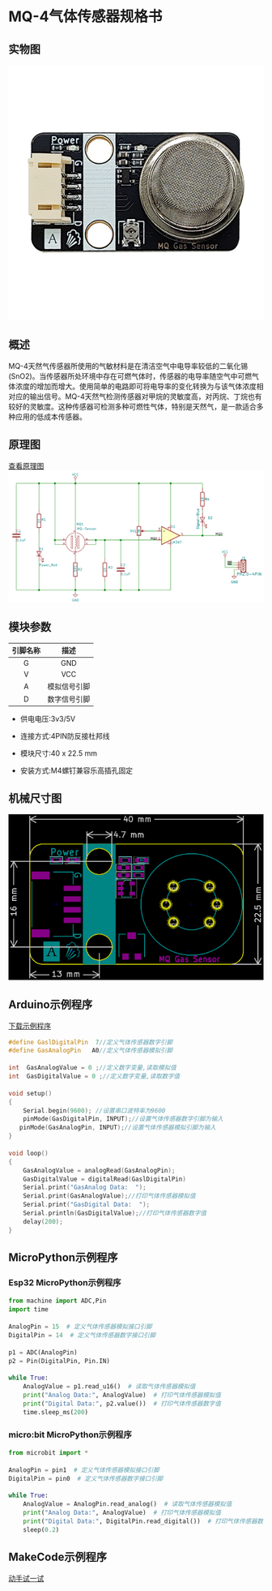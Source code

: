 # MQ-4气体传感器规格书

## 实物图

![实物图](picture/mq_gas_sensor.png)

## 概述

MQ-4天然气传感器所使用的气敏材料是在清洁空气中电导率较低的二氧化锡(SnO2)。当传感器所处环境中存在可燃气体时，传感器的电导率随空气中可燃气体浓度的增加而增大。使用简单的电路即可将电导率的变化转换为与该气体浓度相对应的输出信号。MQ-4天然气检测传感器对甲烷的灵敏度高，对丙烷、丁烷也有较好的灵敏度。这种传感器可检测多种可燃性气体，特别是天然气，是一款适合多种应用的低成本传感器。

## 原理图

[查看原理图](zh-cn\ph2.0_sensors\sensors\mq_gas_sensor\mq_gas_sensor_schematic.pdf ':ignore' )
![原理图](picture/mq_gas_sensor_schematic.png)

## 模块参数

| 引脚名称 |     描述     |
| :------: | :----------: |
|    G     |     GND      |
|    V     |     VCC      |
|    A     | 模拟信号引脚 |
|    D     | 数字信号引脚 |

- 供电电压:3v3/5V

- 连接方式:4PIN防反接杜邦线

- 模块尺寸:40 x 22.5 mm

- 安装方式:M4螺钉兼容乐高插孔固定

## 机械尺寸图

![机械尺寸图](picture/mq_gas_sensor_assembly.png)

## Arduino示例程序

<a href="zh-cn\ph2.0_sensors\sensors\mq_gas_sensor\mq_gas_sensor.zip" download>下载示例程序</a>

```c++
#define GaslDigitalPin  7//定义气体传感器数字引脚
#define GasAnalogPin   A0//定义气体传感器模拟引脚

int  GasAnalogValue = 0 ;//定义数字变量,读取模拟值
int  GasDigitalValue = 0 ;//定义数字变量,读取数字值

void setup()
{
    Serial.begin(9600); //设置串口波特率为9600
    pinMode(GasDigitalPin, INPUT);//设置气体传感器数字引脚为输入
   pinMode(GasAnalogPin, INPUT);//设置气体传感器模拟引脚为输入
}

void loop()
{ 
    GasAnalogValue = analogRead(GasAnalogPin);
    GasDigitalValue = digitalRead(GaslDigitalPin)
    Serial.print("GasAnalog Data:  ");
    Serial.print(GasAnalogValue);//打印气体传感器模拟值
    Serial.print("GasDigital Data:  ");
    Serial.println(GasDigitalValue);//打印气体传感器数字值
    delay(200);
}
```

## MicroPython示例程序

### Esp32 MicroPython示例程序

```python
from machine import ADC,Pin
import time

AnalogPin = 15  # 定义气体传感器模拟接口引脚
DigitalPin = 14  # 定义气体传感器数字接口引脚

p1 = ADC(AnalogPin)
p2 = Pin(DigitalPin, Pin.IN)  
        
while True:
    AnalogValue = p1.read_u16()  # 读取气体传感器模拟值
    print("Analog Data:", AnalogValue)  # 打印气体传感器模拟值
    print("Digital Data:", p2.value())  # 打印气体传感器数字值
    time.sleep_ms(200)
```

### micro:bit MicroPython示例程序

```python
from microbit import *

AnalogPin = pin1  # 定义气体传感器模拟接口引脚
DigitalPin = pin0  # 定义气体传感器数字接口引脚

while True:
    AnalogValue = AnalogPin.read_analog()  # 读取气体传感器模拟值
    print("Analog Data:", AnalogValue)  # 打印气体传感器模拟值
    print("Digital Data:", DigitalPin.read_digital())  # 打印气体传感器数字值
    sleep(0.2)
```

## MakeCode示例程序

<a href="https://makecode.microbit.org/_3pK634Mhu7bV">动手试一试</a>
